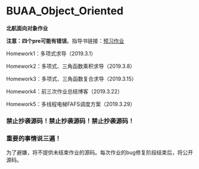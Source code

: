 # BUAA_Object_Oriented
**北航面向对象作业**

**注意：四个pre可能有错误**。指导书链接：[预习作业](https://github.com/OO-guide-2019/homework-pre)

Homework1：多项式求导（2019.3.1）

Homework2：多项式、三角函数乘积求导（2019.3.8）

Homework3：多项式、三角函数复合求导（2019.3.15）

Homework4：前三次作业总结博客（2019.3.22）

Homework5：多线程电梯FAFS调度方案（2019.3.29）

### 禁止抄袭源码！禁止抄袭源码！禁止抄袭源码！

### 重要的事情说三遍！

为了避嫌，将不提供未结束作业的源码。每次作业的bug修复阶段结束后，将公开源码。

